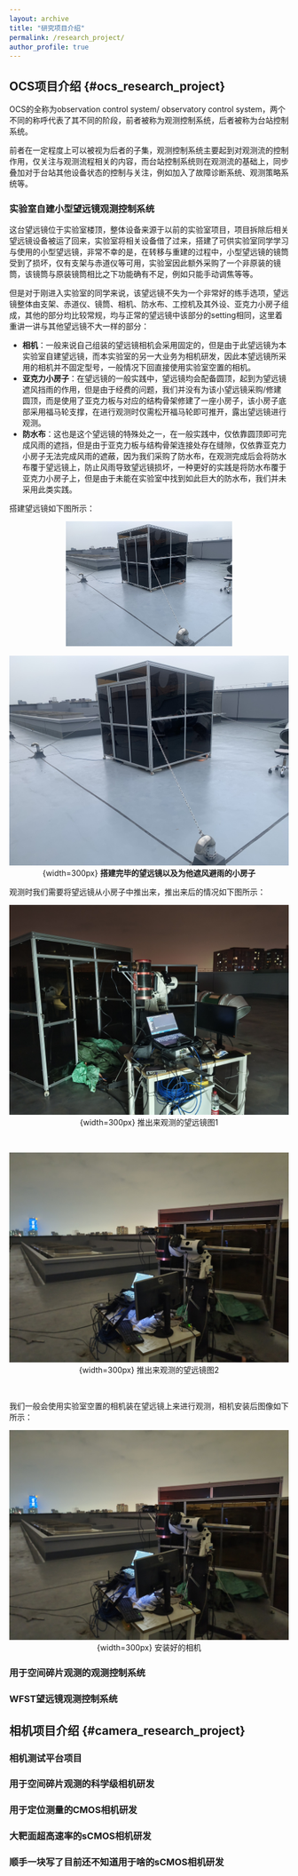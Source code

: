 ```yaml
---
layout: archive
title: "研究项目介绍"
permalink: /research_project/
author_profile: true
---
```


## OCS项目介绍 {#ocs_research_project}

OCS的全称为observation control system/ observatory control system，两个不同的称呼代表了其不同的阶段，前者被称为观测控制系统，后者被称为台站控制系统。

前者在一定程度上可以被视为后者的子集，观测控制系统主要起到对观测流的控制作用，仅关注与观测流程相关的内容，而台站控制系统则在观测流的基础上，同步叠加对于台站其他设备状态的控制与关注，例如加入了故障诊断系统、观测策略系统等。

### 实验室自建小型望远镜观测控制系统

这台望远镜位于实验室楼顶，整体设备来源于以前的实验室项目，项目拆除后相关望远镜设备被运了回来，实验室将相关设备借了过来，搭建了可供实验室同学学习与使用的小型望远镜，非常不幸的是，在转移与重建的过程中，小型望远镜的镜筒受到了损坏，仅有支架与赤道仪等可用，实验室因此额外采购了一个非原装的镜筒，该镜筒与原装镜筒相比之下功能确有不足，例如只能手动调焦等等。

但是对于刚进入实验室的同学来说，该望远镜不失为一个非常好的练手选项，望远镜整体由支架、赤道仪、镜筒、相机、防水布、工控机及其外设、亚克力小房子组成，其他的部分均比较常规，均与正常的望远镜中该部分的setting相同，这里着重讲一讲与其他望远镜不大一样的部分：

+ **相机**：一般来说自己组装的望远镜相机会采用固定的，但是由于此望远镜为本实验室自建望远镜，而本实验室的另一大业务为相机研发，因此本望远镜所采用的相机并不固定型号，一般情况下回直接使用实验室空置的相机。
+ **亚克力小房子**：在望远镜的一般实践中，望远镜均会配备圆顶，起到为望远镜遮风挡雨的作用，但是由于经费的问题，我们并没有为该小望远镜采购/修建圆顶，而是使用了亚克力板与对应的结构骨架修建了一座小房子，该小房子底部采用福马轮支撑，在进行观测时仅需松开福马轮即可推开，露出望远镜进行观测。
+ **防水布**：这也是这个望远镜的特殊处之一，在一般实践中，仅依靠圆顶即可完成风雨的遮挡，但是由于亚克力板与结构骨架连接处存在缝隙，仅依靠亚克力小房子无法完成风雨的遮蔽，因为我们采购了防水布，在观测完成后会将防水布覆于望远镜上，防止风雨导致望远镜损坏，一种更好的实践是将防水布覆于亚克力小房子上，但是由于未能在实验室中找到如此巨大的防水布，我们并未采用此类实践。

搭建望远镜如下图所示：

<div style="text-align: center;">

<img src="./images/tel_upstairs_mor.jpg" alt="搭建完毕的望远镜以及为他遮风避雨的小房子" width="300">

![搭建完毕的望远镜以及为他遮风避雨的小房子](./images/tel_upstairs_mor.jpg){width=300px}
**搭建完毕的望远镜以及为他遮风避雨的小房子**

</div>

观测时我们需要将望远镜从小房子中推出来，推出来后的情况如下图所示：

<div style="text-align: center;">

![推出来观测的望远镜图1](./images/tel_upstairs1.jpg){width=300px}
推出来观测的望远镜图1

</div>

</br>

<div style="text-align: center;">

![推出来观测的望远镜图2](./images/tel_upstairs2.jpg){width=300px}
推出来观测的望远镜图2

</div>

</br>

我们一般会使用实验室空置的相机装在望远镜上来进行观测，相机安装后图像如下所示：

<div style="text-align: center;">

![安装好的相机](./images/tel_upstairs2.jpg){width=300px}
安装好的相机

</div>

### 用于空间碎片观测的观测控制系统

### WFST望远镜观测控制系统

## 相机项目介绍 {#camera_research_project}

### 相机测试平台项目

### 用于空间碎片观测的科学级相机研发

### 用于定位测量的CMOS相机研发

### 大靶面超高速率的sCMOS相机研发

### 顺手一块写了目前还不知道用于啥的sCMOS相机研发